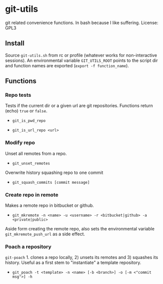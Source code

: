 # git-utils

git related convenience functions. In bash because I like suffering. License: GPL3

## Install

Source `git-utils.sh` from rc or profile (whatever works for non-interactive sessions). An environmental variable `GIT_UTILS_ROOT` points to the script dir and function names are exported (`export -f function_name`).

## Functions

### Repo tests

Tests if the current dir or a given url are git repositories. Functions return (echo) `true` or `false`.

* `git_is_pwd_repo`

* `git_is_url_repo <url>`

### Modify repo

Unset all remotes from a repo.

* `git_unset_remotes`

Overwrite history squashing repo to one commit

* `git_squash_commits [commit message]`

### Create repo in remote

Makes a remote repo in bitbucket or github.

* `git_mkremote -n <name> -u <username> -r <bitbucket|github> -a <private|public>`

Aside form creating the remote repo, also sets the environmental variable `git_mkremote_push_url` as a side effect.

### Poach a repository

`git-poach` 1. clones a repo locally, 2) unsets its remotes and 3) squashes its history. Useful as a first stem to "instantiate" a template repository.

* `git_poach -t <template> -n <name> [-b <branch>] -o [-m <"commit msg">] -h`



